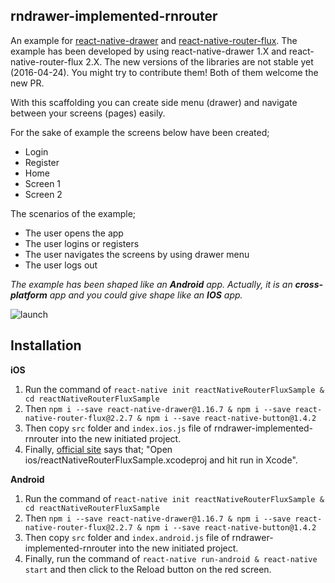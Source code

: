 rndrawer-implemented-rnrouter
--

An example for [react-native-drawer](https://github.com/root-two/react-native-drawer) and [react-native-router-flux](https://github.com/aksonov/react-native-router-flux). The example has been developed by using react-native-drawer 1.X and react-native-router-flux 2.X. The new versions of the libraries are not stable yet (2016-04-24). You might try to contribute them! Both of them welcome the new PR.

With this scaffolding you can create side menu (drawer) and navigate between your screens (pages) easily.

For the sake of example the screens below have been created;
* Login
* Register
* Home
* Screen 1
* Screen 2

The scenarios of the example;
* The user opens the app
* The user logins or registers
* The user navigates the screens by using drawer menu
* The user logs out

*The example has been shaped like an* ***Android*** *app. Actually, it is an* ***cross-platform*** *app and you could give shape like an* ***IOS*** *app.*

![launch](https://raw.githubusercontent.com/efkan/rndrawer-implemented-rnrouter/master/presentation.gif)


Installation
-------------

**iOS**

1. Run the command of `react-native init reactNativeRouterFluxSample & cd reactNativeRouterFluxSample`
2. Then `npm i --save react-native-drawer@1.16.7 & npm i --save react-native-router-flux@2.2.7 & npm i --save react-native-button@1.4.2`
3. Then copy `src` folder and `index.ios.js` file of rndrawer-implemented-rnrouter into the new initiated project.
4. Finally, [official site](https://facebook.github.io/react-native/docs/getting-started.html#quick-start) says that; "Open ios/reactNativeRouterFluxSample.xcodeproj and hit run in Xcode".


**Android**

1. Run the command of `react-native init reactNativeRouterFluxSample & cd reactNativeRouterFluxSample`
2. Then `npm i --save react-native-drawer@1.16.7 & npm i --save react-native-router-flux@2.2.7 & npm i --save react-native-button@1.4.2`
3. Then copy `src` folder and `index.android.js` file of rndrawer-implemented-rnrouter into the new initiated project.
4. Finally, run the command of `react-native run-android & react-native start` and then click to the Reload button on the red screen.

